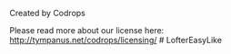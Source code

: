 Created by Codrops

Please read more about our license here: http://tympanus.net/codrops/licensing/ # LofterEasyLike
